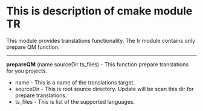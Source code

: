 # This is description of cmake module TR

This module provides translations functionality.
The tr module contains only prepare QM function.

---

**prepareQM** (name sourceDir ts_files) - This function prepare translations for you projects.
 - name - This is a name of the translations target.
 - sourceDir - This is root source directory. Update will be scan this dir for prepare translations.
 - ts_files - This is list of the supported languages.

